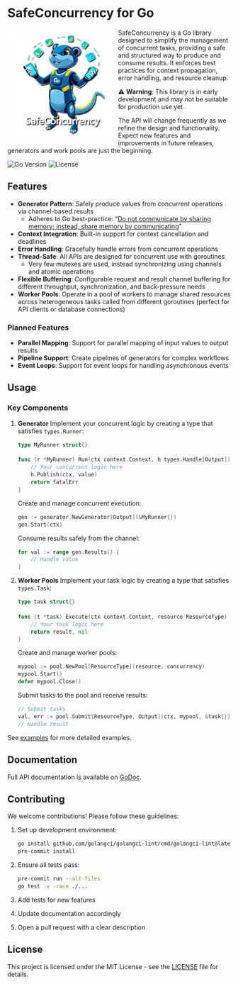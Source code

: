 # SafeConcurrency for Go

<img align="left" width="250" height="250" alt="SafeConcurrency Logo" src="doc/assets/images/logo-500x500.png">

SafeConcurrency is a Go library designed to simplify the management of concurrent tasks, providing a safe and structured way to produce and consume results.
It enforces best practices for context propagation, error handling, and resource cleanup.

⚠️ **Warning**: This library is in early development and may not be suitable for production use yet.

The API will change frequently as we refine the design and functionality.
Expect new features and improvements in future releases, generators and work pools are just the beginning.

![Go Version](https://img.shields.io/badge/go-1.19-blue) ![License](https://img.shields.io/badge/license-MIT-green)

## Features

- **Generator Pattern**: Safely produce values from concurrent operations via channel-based results
  - Adheres to Go best-practice: “[Do not communicate by sharing memory; instead, share memory by communicating](https://go.dev/blog/codelab-share)”
- **Context Integration**: Built-in support for context cancellation and deadlines
- **Error Handling**: Gracefully handle errors from concurrent operations
- **Thread-Safe**: All APIs are designed for concurrent use with goroutines
  - Very few mutexes are used, instead synchronizing using channels and atomic operations
- **Flexible Buffering**: Configurable request and result channel buffering for different throughput, synchronization,
  and back-pressure needs
- **Worker Pools**: Operate in a pool of workers to manage shared resources across heterogeneous tasks called from
  different goroutines (perfect for API clients or database connections)

### Planned Features

- **Parallel Mapping**: Support for parallel mapping of input values to output results
- **Pipeline Support**: Create pipelines of generators for complex workflows
- **Event Loops**: Support for event loops for handling asynchronous events

## Usage

### Key Components

1. **Generator**
   Implement your concurrent logic by creating a type that satisfies `types.Runner`:
   ```go
   type MyRunner struct{}

   func (r *MyRunner) Run(ctx context.Context, h types.Handle[Output]) error {
       // Your concurrent logic here
       h.Publish(ctx, value)
       return fatalErr
   }
   ```

   Create and manage concurrent execution:
   ```go
   gen := generator.NewGenerator[Output](&MyRunner{})
   gen.Start(ctx)
   ```

   Consume results safely from the channel:
   ```go
   for val := range gen.Results() {
       // Handle value
   }
   ```

2. **Worker Pools**
   Implement your task logic by creating a type that satisfies `types.Task`:
   ```go
   type task struct{}

   func (t *task) Execute(ctx context.Context, resource ResourceType) (Output, error) {
       // Your task logic here
       return result, nil
   }
   ```

   Create and manage worker pools:
   ```go
   mypool := pool.NewPool[ResourceType](resource, concurrency)
   mypool.Start()
   defer mypool.Close()
   ```

   Submit tasks to the pool and receive results:
   ```go
   // Submit tasks
   val, err := pool.Submit[ResourceType, Output](ctx, mypool, &task{})
   // Handle result
   ```

See [examples](examples) for more detailed examples.

## Documentation

Full API documentation is available on [GoDoc](https://pkg.go.dev/github.com/Izzette/go-safeconcurrency).

## Contributing

We welcome contributions! Please follow these guidelines:

1. Set up development environment:
   ```bash
   go install github.com/golangci/golangci-lint/cmd/golangci-lint@latest
   pre-commit install
   ```

2. Ensure all tests pass:
   ```bash
   pre-commit run --all-files
   go test -v -race ./...
   ```

3. Add tests for new features
4. Update documentation accordingly
5. Open a pull request with a clear description

## License

This project is licensed under the MIT License - see the [LICENSE](LICENSE) file for details.
